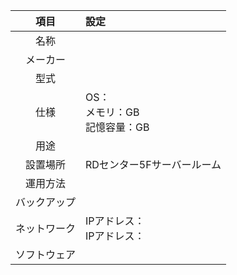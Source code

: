| 項目 | 設定 |
| :-----: | :---- |
|名称||
|メーカー||
|型式||
|仕様|OS：<br>メモリ：GB<br>記憶容量：GB|
|用途||
|設置場所|RDセンター5Fサーバールーム|
|運用方法||
|バックアップ||
|ネットワーク|IPアドレス：<br>IPアドレス：<br>|
|ソフトウェア||
